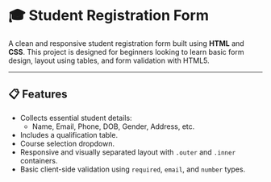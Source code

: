 # 🎓 Student Registration Form

A clean and responsive student registration form built using **HTML** and **CSS**. This project is designed for beginners looking to learn basic form design, layout using tables, and form validation with HTML5.

---

## 📋 Features

- Collects essential student details:
  - Name, Email, Phone, DOB, Gender, Address, etc.
- Includes a qualification table.
- Course selection dropdown.
- Responsive and visually separated layout with `.outer` and `.inner` containers.
- Basic client-side validation using `required`, `email`, and `number` types.
